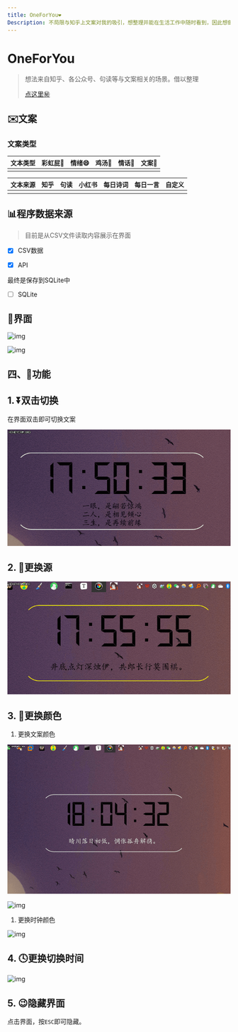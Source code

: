 ```yaml
---
title: OneForYou❤️
Description: 不局限与知乎上文案对我的吸引，想整理并能在生活工作中随时看到，因此想做一款桌面显示的软件
---
```


# OneForYou

> 想法来自知乎、各公众号、句读等与文案相关的场景。借以整理
>
> [点这里㊙](https://www.yuque.com/docs/share/78da571b-0bd6-428e-93db-b5673b487d30?#%20%E3%80%8AOneForYou%E3%80%8B)

## ✉️文案

### 文案类型

| **文本类型** | **彩虹屁**🌈 | **情绪**😄 | **鸡汤**🐤 | **情话**💌 | **文案**📑 |
| ------------ | ----------- | --------- | --------- | --------- | --------- |
|              |             |           |           |           |           |

| **文本来源** | **知乎** | **句读** | **小红书** | **每日诗词** | 每日一言 | **自定义** |
| ------------ | -------- | -------- | ---------- | ------------ | -------- | ---------- |
|              |          |          |            |              |          |            |

## 📊程序数据来源

> 目前是从CSV文件读取内容展示在界面

- [x] CSV数据

- [x] API

最终是保存到SQLite中

- [ ] SQLite

## 💄界面

![img](https://cdn.nlark.com/yuque/0/2021/png/2647370/1634464005319-09cce02c-5793-4a65-988f-06c2f7ab0a75.png)

![img](https://cdn.nlark.com/yuque/0/2021/png/2647370/1634464024492-a3b5d5ff-db8f-4ced-aa0f-89c2d9a2b2f4.png)



## 四、🚀功能 

## 1. ⏬双击切换

在界面双击即可切换文案

![img](1634464262415-d6c4ac8f-ada5-406b-80f6-cee17fc000b9.gif)

## 2. 🍼更换源

![img](1634464591320-5d07b21f-a4e2-4064-a364-b285a7788401.gif)

## 3. 🌈更换颜色

1. 更换文案颜色

![img](1634465109636-350d4039-0fbf-4121-b125-41e94678ee1b.gif)

![img](https://cdn.nlark.com/yuque/0/2021/gif/2647370/1634465138019-3606c518-b99e-47f6-bd1f-c5ab7adedd5a.gif)

1. 更换时钟颜色

![img](https://cdn.nlark.com/yuque/0/2021/gif/2647370/1634464904008-2cc8a2d0-e40a-4c2a-a3a0-a09029cf8e99.gif)

## 4. 🕓更换切换时间

![img](https://cdn.nlark.com/yuque/0/2021/gif/2647370/1634465035436-f22cb917-4df9-4b74-af94-5981a9abb928.gif)

## 5. 😉隐藏界面 

点击界面，按`ESC`即可隐藏。

